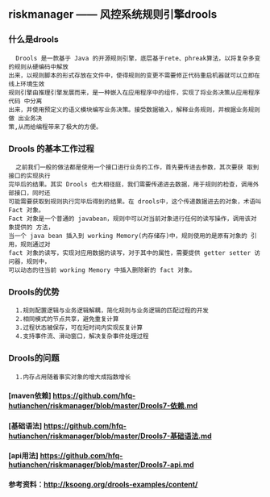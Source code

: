 ## riskmanager —— 风控系统规则引擎drools
### 什么是drools
      Drools 是一款基于 Java 的开源规则引擎，底层基于rete、phreak算法，以将复杂多变的规则从硬编码中解放
    出来，以规则脚本的形式存放在文件中，使得规则的变更不需要修正代码重启机器就可以立即在线上环境生效
    规则引擎由推理引擎发展而来，是一种嵌入在应用程序中的组件，实现了将业务决策从应用程序代码 中分离
    出来，并使用预定义的语义模块编写业务决策。接受数据输入，解释业务规则，并根据业务规则做 出业务决
    策,从而给编程带来了极大的方便。
    
### Drools 的基本工作过程
      之前我们一般的做法都是使用一个接口进行业务的工作，首先要传进去参数，其次要获 取到接口的实现执行
    完毕后的结果。其实 Drools 也大相径庭，我们需要传递进去数据，用于规则的检查，调用外部接口，同时还
    可能需要获取到规则执行完毕后得到的结果。在 drools中，这个传递数据进去的对象，术语叫 Fact 对象。
    Fact 对象是一个普通的 javabean，规则中可以对当前对象进行任何的读写操作，调用该对象提供的 方法，
    当一个 java bean 插入到 working Memory(内存储存)中，规则使用的是原有对象的 引用，规则通过对 
    fact 对象的读写，实现对应用数据的读写，对于其中的属性，需要提供 getter setter 访问器，规则中，
    可以动态的往当前 working Memory 中插入删除新的 fact 对象。
### Drools的优势
      1.规则配置逻辑与业务逻辑解耦，简化规则与业务逻辑的匹配过程的开发
      2.相同模式的节点共享，避免重复计算
      3.过程状态被保存，可在短时间内实现反复计算
      4.支持事件流、滑动窗口，解决复杂事件处理过程
### Drools的问题
      1.内存占用随着事实对象的增大成指数增长
               

#### [maven依赖] https://github.com/hfq-hutianchen/riskmanager/blob/master/Drools7-依赖.md
#### [基础语法]   https://github.com/hfq-hutianchen/riskmanager/blob/master/Drools7-基础语法.md
#### [api用法]   https://github.com/hfq-hutianchen/riskmanager/blob/master/Drools7-api.md

#### 参考资料：http://ksoong.org/drools-examples/content/

